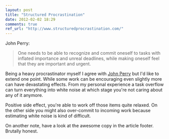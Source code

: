 ```yaml
---
layout: post
title: "Structured Procrastination"
date: 2012-02-02 18:29
comments: true
ref_url: "http://www.structuredprocrastination.com/"
---
```

John Perry:
> One needs to be able to recognize and commit oneself to tasks with inflated importance and unreal deadlines, while making oneself feel that they are important and urgent.

Being a heavy procrastinator myself I agree with [John Perry](http://www-csli.stanford.edu/~jperry//index.html) but I'd like to extend one point. While some work can be encouraging even slightly more can have devastating effects. From my personal experience a task overflow can turn everything into white noise at which stage you're not caring about any of it anymore.

Positive side effect, you're able to work off those items quite relaxed. On the other side you might also over-commit to incoming work because estimating white noise is kind of difficult.

On another note, have a look at the awesome copy in the article footer. Brutally honest.